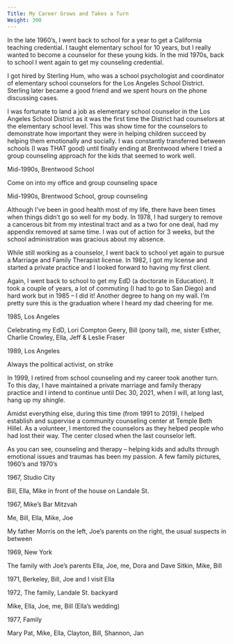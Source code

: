 ```yaml
---
Title: My Career Grows and Takes a Turn
Weight: 300
---
```


In the late 1960’s, I went back to school for a year to get a California teaching credential. I taught elementary school for 10 years, but I really wanted to become a counselor for these young kids. In the mid 1970s, back to school I went again to get my counseling credential.

I got hired by Sterling Hum, who was a school psychologist and coordinator of elementary school counselors for the Los Angeles School District. Sterling later became a good friend and we spent hours on the phone discussing cases.

I was fortunate to land a job as elementary school counselor in the Los Angeles School District as it was the first time the District had counselors at the elementary school level. This was show time for the counselors to demonstrate how important they were in helping children succeed by helping them emotionally and socially. I was constantly transferred between schools (I was THAT good) until finally ending at Brentwood where I tried a group counseling approach for the kids that seemed to work well.

Mid-1990s, Brentwood School

Come on into my office and group counseling space


Mid-1990s, Brentwood School, group counseling

Although I’ve been in good health most of my life, there have been times when things didn’t go so well for my body. In 1978, I had surgery to remove a cancerous bit from my intestinal tract and as a two for one deal, had my appendix removed at same time. I was out of action for 3 weeks, but the school administration was gracious about my absence.

While still working as a counselor, I went back to school yet again to pursue a Marriage and Family Therapist license. In 1982, I got my license and started a private practice and I looked forward to having my first client.

Again, I went back to school to get my EdD (a doctorate in Education). It took a couple of years, a lot of commuting (I had to go to San Diego) and hard work but in 1985 – I did it! Another degree to hang on my wall. I’m pretty sure this is the graduation where I heard my dad cheering for me.




1985, Los Angeles

Celebrating my EdD,
Lori Compton Geery, Bill (pony tail), me, sister Esther,
Charlie Crowley, Ella, Jeff & Leslie Fraser

1989, Los Angeles

Always the political activist, on strike


In 1999, I retired from school counseling and my career took another turn. To this day, I have maintained a private marriage and family therapy practice and I intend to continue until Dec 30, 2021, when I will, at long last, hang up my shingle.

Amidst everything else, during this time (from 1991 to 2019), I helped establish and supervise a community counseling center at Temple Beth Hillel. As a volunteer, I mentored the counselors as they helped people who had lost their way. The center closed when the last counselor left.

As you can see, counseling and therapy – helping kids and adults through emotional issues and traumas has been my passion.
A few family pictures, 1960’s and 1970’s

1967, Studio City

Bill, Ella, Mike in front of the house on Landale St.

1967, Mike’s Bar Mitzvah

Me, Bill, Ella, Mike, Joe


My father Morris on the left, Joe’s parents on the right,
the usual suspects in between



1969, New York

The family with Joe’s parents
Ella, Joe, me, Dora and Dave Sitkin, Mike, Bill





1971, Berkeley, Bill, Joe and I visit Ella










1972, The family, Landale St. backyard

Mike, Ella, Joe, me, Bill (Ella’s wedding)



1977, Family

Mary Pat, Mike, Ella, Clayton, Bill, Shannon, Jan
